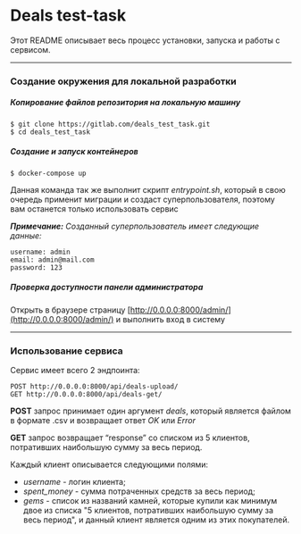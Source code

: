 Deals test-task
=====================

Этот README описывает весь процесс установки, запуска и работы с сервисом.

---------------------

### Создание окружения для локальной разработки

##### Копирование файлов репозитория на локальную машину

```
$ git clone https://gitlab.com/deals_test_task.git
$ cd deals_test_task
```

##### Создание и запуск контейнеров

```
$ docker-compose up 
```
Данная команда так же выполнит скрипт *entrypoint.sh*, который в свою очередь применит миграции и создаст суперпользователя, поэтому вам останется только использовать сервис

_**Примечание:** Созданный суперпользователь имеет следующие данные:_
```
username: admin
email: admin@mail.com
password: 123
```


##### Проверка доступности панели администратора

Открыть в браузере страницу [http://0.0.0.0:8000/admin/](http://0.0.0.0:8000/admin/) и выполнить вход в систему

---------------------

### Использование сервиса

Сервис имеет всего 2 эндпоинта: 
```
POST http://0.0.0.0:8000/api/deals-upload/
GET http://0.0.0.0:8000/api/deals-get/
```

**POST** запрос принимает один аргумент *deals*, который является файлом в формате .csv и возвращает ответ *OK* или *Error*

**GET** запрос возвращает “response” со списком из 5 клиентов, потративших наибольшую сумму за весь период.

Каждый клиент описывается следующими полями:

- *username* - логин клиента;
- *spent_money* - сумма потраченных средств за весь период;
- *gems* - список из названий камней, которые купили как минимум двое из списка "5 клиентов, потративших наибольшую сумму за весь период", и данный клиент является одним из этих покупателей.
